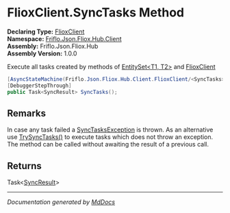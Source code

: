 ﻿<!--  
  <auto-generated>   
    The contents of this file were generated by a tool.  
    Changes to this file may be list if the file is regenerated  
  </auto-generated>   
-->

# FlioxClient.SyncTasks Method

**Declaring Type:** [FlioxClient](../index.md)  
**Namespace:** [Friflo.Json.Fliox.Hub.Client](../../index.md)  
**Assembly:** Friflo.Json.Fliox.Hub  
**Assembly Version:** 1.0.0

 Execute all tasks created by methods of [EntitySet\<T1, T2\>](../../EntitySet-2/index.md) and [FlioxClient](../index.md)

```csharp
[AsyncStateMachine(Friflo.Json.Fliox.Hub.Client.FlioxClient/<SyncTasks>d__29)]
[DebuggerStepThrough]
public Task<SyncResult> SyncTasks();
```

## Remarks

In case any task failed a [SyncTasksException](../../SyncTasksException/index.md) is thrown. As an alternative use [TrySyncTasks()](TrySyncTasks.md) to execute tasks which does not throw an exception. The method can be called without awaiting the result of a previous call. 

## Returns

Task\<[SyncResult](../../SyncResult/index.md)\>

___

*Documentation generated by [MdDocs](https://github.com/ap0llo/mddocs)*
